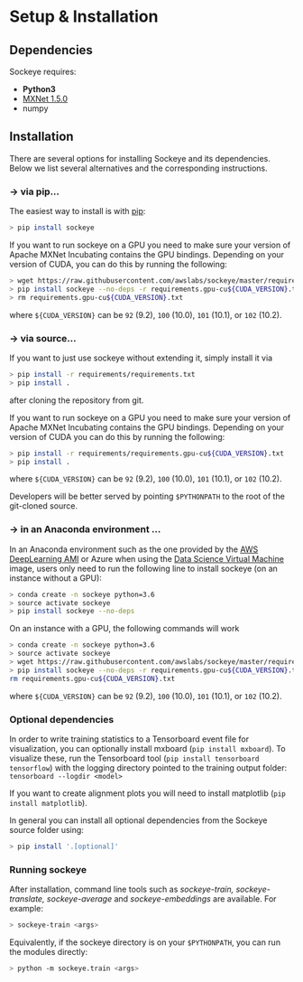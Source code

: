 # Setup & Installation

## Dependencies

Sockeye requires:
- **Python3**
- [MXNet 1.5.0](https://github.com/apache/incubator-mxnet/tree/1.5.0)
- numpy

## Installation

There are several options for installing Sockeye and its dependencies.
Below we list several alternatives and the corresponding instructions.

### → via pip...

The easiest way to install is with [pip](https://pypi.org):

```bash
> pip install sockeye
```

If you want to run sockeye on a GPU you need to make sure your version of Apache MXNet Incubating contains the GPU bindings.
Depending on your version of CUDA, you can do this by running the following:

```bash
> wget https://raw.githubusercontent.com/awslabs/sockeye/master/requirements/requirements.gpu-cu${CUDA_VERSION}.txt
> pip install sockeye --no-deps -r requirements.gpu-cu${CUDA_VERSION}.txt
> rm requirements.gpu-cu${CUDA_VERSION}.txt
```
where `${CUDA_VERSION}` can be `92` (9.2), `100` (10.0), `101` (10.1), or `102` (10.2).

### → via source...

If you want to just use sockeye without extending it, simply install it via
```bash
> pip install -r requirements/requirements.txt
> pip install .
```
after cloning the repository from git.

If you want to run sockeye on a GPU you need to make sure your version of Apache MXNet
Incubating contains the GPU bindings. Depending on your version of CUDA you can do this by
running the following:

```bash
> pip install -r requirements/requirements.gpu-cu${CUDA_VERSION}.txt
> pip install .
```
where `${CUDA_VERSION}` can be `92` (9.2), `100` (10.0), `101` (10.1), or `102` (10.2).

Developers will be better served by pointing `$PYTHONPATH` to the root of the git-cloned source.

### → in an Anaconda environment ...

In an Anaconda environment such as the one provided by the [AWS DeepLearning AMI](https://aws.amazon.com/amazon-ai/amis/) or Azure when using the [Data Science Virtual Machine](http://aka.ms/dsvm/discover) image, users only need to run the following line to install sockeye (on an instance without a GPU):

```bash
> conda create -n sockeye python=3.6
> source activate sockeye
> pip install sockeye --no-deps
```

On an instance with a GPU, the following commands will work

```bash
> conda create -n sockeye python=3.6
> source activate sockeye
> wget https://raw.githubusercontent.com/awslabs/sockeye/master/requirements/requirements.gpu-cu${CUDA_VERSION}.txt
> pip install sockeye --no-deps -r requirements.gpu-cu${CUDA_VERSION}.txt
rm requirements.gpu-cu${CUDA_VERSION}.txt
```
where `${CUDA_VERSION}` can be `92` (9.2), `100` (10.0), `101` (10.1), or `102` (10.2).

### Optional dependencies
In order to write training statistics to a Tensorboard event file for visualization, you can optionally install mxboard
 (````pip install mxboard````). To visualize these, run the Tensorboard tool (`pip install tensorboard tensorflow`) with
 the logging directory pointed to the training output folder: `tensorboard --logdir <model>`

If you want to create alignment plots you will need to install matplotlib (````pip install matplotlib````).

In general you can install all optional dependencies from the Sockeye source folder using:
```bash
> pip install '.[optional]'
```

### Running sockeye

After installation, command line tools such as *sockeye-train, sockeye-translate, sockeye-average* and *sockeye-embeddings* are available.
For example:

```bash
> sockeye-train <args>
```

Equivalently, if the sockeye directory is on your `$PYTHONPATH`, you can run the modules directly:

```bash
> python -m sockeye.train <args>
```
